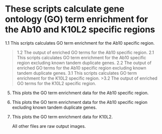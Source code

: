 # These scripts calculate gene ontology (GO) term enrichment for the Ab10 and K10L2 specific regions
1.1 This scripts calculates GO term enrichment for the Ab10 specific region.
   >1.2 The output of enriched GO terms for the Ab10 specific region.
2.1 This scripts calculates GO term enrichment for the Ab10 specific region excluding known tandem duplicate genes.
   >2.2 The output of enriched GO terms for the Ab10 specific region excluding known tandem duplicate genes.
3.1  This scripts calculates GO term enrichment for the K10L2 specific region.
    >3.2 The output of enriched GO terms for the K10L2 specific region.
5. This plots the GO term enrichment data for the Ab10 specific region.
6.  This plots the GO term enrichment data for the Ab10 specific region excluding known tandem duplicate genes.
7. This plots the GO term enrichment data for K10L2.


    All other files are raw output images.
